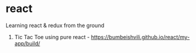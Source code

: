 # react
Learning react &amp; redux from the ground 


1. Tic Tac Toe using pure react - https://bumbeishvili.github.io/react/my-app/build/
